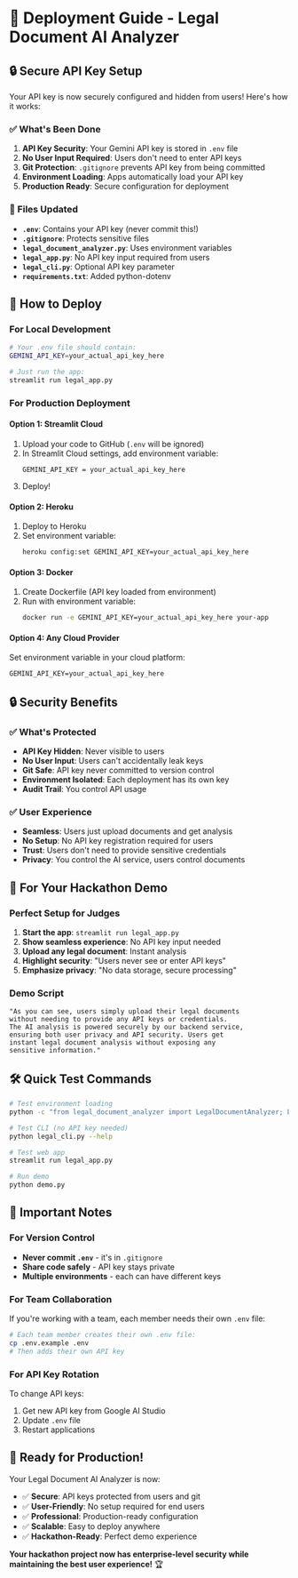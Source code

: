 # 🚀 Deployment Guide - Legal Document AI Analyzer

## 🔒 Secure API Key Setup

Your API key is now securely configured and hidden from users! Here's how it works:

### ✅ What's Been Done

1. **API Key Security**: Your Gemini API key is stored in `.env` file
2. **No User Input Required**: Users don't need to enter API keys
3. **Git Protection**: `.gitignore` prevents API key from being committed
4. **Environment Loading**: Apps automatically load your API key
5. **Production Ready**: Secure configuration for deployment

### 📁 Files Updated

- **`.env`**: Contains your API key (never commit this!)
- **`.gitignore`**: Protects sensitive files
- **`legal_document_analyzer.py`**: Uses environment variables
- **`legal_app.py`**: No API key input required from users
- **`legal_cli.py`**: Optional API key parameter
- **`requirements.txt`**: Added python-dotenv

## 🚀 How to Deploy

### For Local Development

```bash
# Your .env file should contain:
GEMINI_API_KEY=your_actual_api_key_here

# Just run the app:
streamlit run legal_app.py
```

### For Production Deployment

#### Option 1: Streamlit Cloud

1. Upload your code to GitHub (`.env` will be ignored)
2. In Streamlit Cloud settings, add environment variable:
   ```
   GEMINI_API_KEY = your_actual_api_key_here
   ```
3. Deploy!

#### Option 2: Heroku

1. Deploy to Heroku
2. Set environment variable:
   ```bash
   heroku config:set GEMINI_API_KEY=your_actual_api_key_here
   ```

#### Option 3: Docker

1. Create Dockerfile (API key loaded from environment)
2. Run with environment variable:
   ```bash
   docker run -e GEMINI_API_KEY=your_actual_api_key_here your-app
   ```

#### Option 4: Any Cloud Provider

Set environment variable in your cloud platform:

```
GEMINI_API_KEY=your_actual_api_key_here
```

## 🔒 Security Benefits

### ✅ What's Protected

- **API Key Hidden**: Never visible to users
- **No User Input**: Users can't accidentally leak keys
- **Git Safe**: API key never committed to version control
- **Environment Isolated**: Each deployment has its own key
- **Audit Trail**: You control API usage

### ✅ User Experience

- **Seamless**: Users just upload documents and get analysis
- **No Setup**: No API key registration required for users
- **Trust**: Users don't need to provide sensitive credentials
- **Privacy**: You control the AI service, users control documents

## 🎯 For Your Hackathon Demo

### Perfect Setup for Judges

1. **Start the app**: `streamlit run legal_app.py`
2. **Show seamless experience**: No API key input needed
3. **Upload any legal document**: Instant analysis
4. **Highlight security**: "Users never see or enter API keys"
5. **Emphasize privacy**: "No data storage, secure processing"

### Demo Script

```
"As you can see, users simply upload their legal documents
without needing to provide any API keys or credentials.
The AI analysis is powered securely by our backend service,
ensuring both user privacy and API security. Users get
instant legal document analysis without exposing any
sensitive information."
```

## 🛠️ Quick Test Commands

```bash
# Test environment loading
python -c "from legal_document_analyzer import LegalDocumentAnalyzer; LegalDocumentAnalyzer(); print('✅ API key loaded successfully!')"

# Test CLI (no API key needed)
python legal_cli.py --help

# Test web app
streamlit run legal_app.py

# Run demo
python demo.py
```

## 🚨 Important Notes

### For Version Control

- **Never commit `.env`** - it's in `.gitignore`
- **Share code safely** - API key stays private
- **Multiple environments** - each can have different keys

### For Team Collaboration

If you're working with a team, each member needs their own `.env` file:

```bash
# Each team member creates their own .env file:
cp .env.example .env
# Then adds their own API key
```

### For API Key Rotation

To change API keys:

1. Get new API key from Google AI Studio
2. Update `.env` file
3. Restart applications

## 🎉 Ready for Production!

Your Legal Document AI Analyzer is now:

- ✅ **Secure**: API keys protected from users and git
- ✅ **User-Friendly**: No setup required for end users
- ✅ **Professional**: Production-ready configuration
- ✅ **Scalable**: Easy to deploy anywhere
- ✅ **Hackathon-Ready**: Perfect demo experience

**Your hackathon project now has enterprise-level security while maintaining the best user experience!** 🏆
